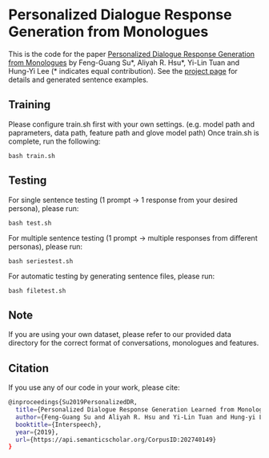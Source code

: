 # Personalized Dialogue Response Generation from Monologues
This is the code for the paper [Personalized Dialogue Response Generation from Monologues](https://www.isca-speech.org/archive/Interspeech_2019/abstracts/1696.html) by Feng-Guang Su*, Aliyah R. Hsu*, Yi-Lin Tuan and Hung-Yi Lee (* indicates equal contribution). See the [project page](https://adelaidehsu.github.io/Personalized-Dialogue-Response-Generation-learned-from-Monologues-demo/) for details and generated sentence examples.

## Training
Please configure train.sh first with your own settings. (e.g. model path and paprameters, data path, feature path and glove model path)
Once train.sh is complete, run the following:
```
bash train.sh
```

## Testing
For single sentence testing (1 prompt -> 1 response from your desired persona), please run:
```
bash test.sh
```
For multiple sentence testing (1 prompt -> multiple responses from different personas), please run:
```
bash seriestest.sh
```
For automatic testing by generating sentence files, please run:
```
bash filetest.sh
```
## Note
If you are using your own dataset, please refer to our provided data directory for the correct format of conversations, monologues and features.

## Citation
If you use any of our code in your work, please cite:
```bash
@inproceedings{Su2019PersonalizedDR,
  title={Personalized Dialogue Response Generation Learned from Monologues},
  author={Feng-Guang Su and Aliyah R. Hsu and Yi-Lin Tuan and Hung-yi Lee},
  booktitle={Interspeech},
  year={2019},
  url={https://api.semanticscholar.org/CorpusID:202740149}
}
```
